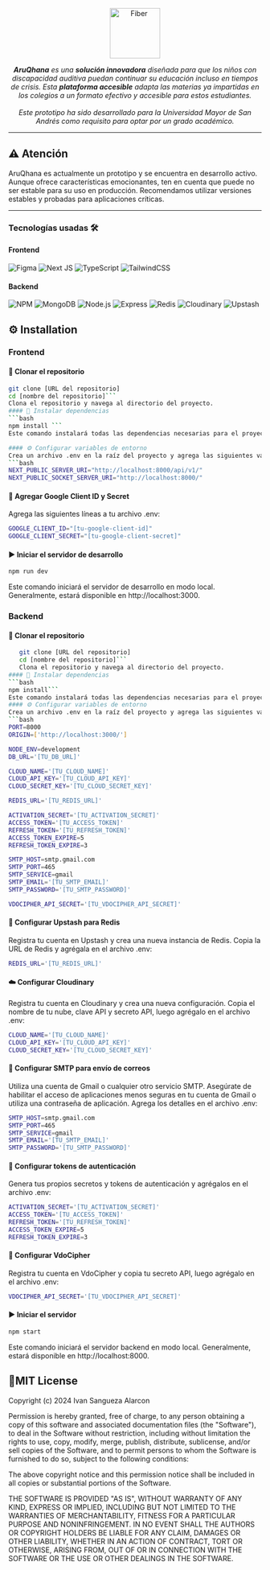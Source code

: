 <p align="center">
  <a href="#">
    <picture>
      <source height="100" media="(prefers-color-scheme: dark)" srcset="https://res.cloudinary.com/dfgjenml4/image/upload/v1716307272/swaorux0plylop5vcffx.png">
      <img height="100" alt="Fiber" src="https://res.cloudinary.com/dfgjenml4/image/upload/v1716307272/swaorux0plylop5vcffx.png">
    </picture>
  </a>
</p>
<p align="center">
  <em><b>AruQhana</b> es una <b>solución innovadora</b> diseñada para que los niños con discapacidad auditiva puedan continuar su educación incluso en tiempos de crisis. Esta <b>plataforma accesible</b> adapta las materias ya impartidas en los colegios a un formato efectivo y accesible para estos estudiantes. <br/> <br/>  Este prototipo ha sido desarrollado para la Universidad Mayor de San Andrés como requisito para optar por un grado académico.</em>
</p>


---
## ⚠️ **Atención**

AruQhana es actualmente un prototipo y se encuentra en desarrollo activo. Aunque ofrece características emocionantes, ten en cuenta que puede no ser estable para su uso en producción. Recomendamos utilizar versiones estables y probadas para aplicaciones críticas.

---

### Tecnologías usadas 🛠️

#### Frontend
![Figma](https://img.shields.io/badge/Figma-%23F24E1E.svg?style=for-the-badge&logo=figma&logoColor=white)
![Next JS](https://img.shields.io/badge/Next-black?style=for-the-badge&logo=next.js&logoColor=white)
![TypeScript](https://img.shields.io/badge/TypeScript-%23007ACC.svg?style=for-the-badge&logo=typescript&logoColor=white)
![TailwindCSS](https://img.shields.io/badge/TailwindCSS-%2338B2AC.svg?style=for-the-badge&logo=tailwind-css&logoColor=white)

#### Backend
![NPM](https://img.shields.io/badge/NPM-%23000000.svg?style=for-the-badge&logo=npm&logoColor=white)
![MongoDB](https://img.shields.io/badge/MongoDB-%234ea94b.svg?style=for-the-badge&logo=mongodb&logoColor=white)
![Node.js](https://img.shields.io/badge/Node.js-43853D?style=for-the-badge&logo=node.js&logoColor=white)
![Express](https://img.shields.io/badge/Express.js-%23404d59.svg?style=for-the-badge&logo=express&logoColor=%2361DAFB)
![Redis](https://img.shields.io/badge/Redis-%23DD0031.svg?style=for-the-badge&logo=redis&logoColor=white)
![Cloudinary](https://img.shields.io/badge/Cloudinary-%2334318C.svg?style=for-the-badge&logo=cloudinary&logoColor=white)
![Upstash](https://img.shields.io/badge/Upstash-%23E535AB.svg?style=for-the-badge&logo=upstash&logoColor=white)


## ⚙️ Installation

### Frontend
#### 📂 Clonar el repositorio
   ```bash
   git clone [URL del repositorio]
   cd [nombre del repositorio]```
Clona el repositorio y navega al directorio del proyecto.
#### 🔧 Instalar dependencias
 ```bash
 npm install ```
Este comando instalará todas las dependencias necesarias para el proyecto.

#### ⚙️ Configurar variables de entorno
Crea un archivo .env en la raíz del proyecto y agrega las siguientes variables:
```bash
NEXT_PUBLIC_SERVER_URI="http://localhost:8000/api/v1/"
NEXT_PUBLIC_SOCKET_SERVER_URI="http://localhost:8000/"
```
#### 🔑 Agregar Google Client ID y Secret

Agrega las siguientes líneas a tu archivo .env:

```bash
GOOGLE_CLIENT_ID="[tu-google-client-id]"
GOOGLE_CLIENT_SECRET="[tu-google-client-secret]"

```
#### ▶️ Iniciar el servidor de desarrollo
```bash
npm run dev
```
Este comando iniciará el servidor de desarrollo en modo local. Generalmente, estará disponible en http://localhost:3000.

### Backend
#### 📂 Clonar el repositorio
```bash
   git clone [URL del repositorio]
   cd [nombre del repositorio]```
   Clona el repositorio y navega al directorio del proyecto.
#### 🔧 Instalar dependencias
```bash
npm install```
Este comando instalará todas las dependencias necesarias para el proyecto.
#### ⚙️ Configurar variables de entorno
Crea un archivo .env en la raíz del proyecto y agrega las siguientes variables:
```bash
PORT=8000
ORIGIN=['http://localhost:3000/']

NODE_ENV=development
DB_URL='[TU_DB_URL]'

CLOUD_NAME='[TU_CLOUD_NAME]'
CLOUD_API_KEY='[TU_CLOUD_API_KEY]'
CLOUD_SECRET_KEY='[TU_CLOUD_SECRET_KEY]'

REDIS_URL='[TU_REDIS_URL]'

ACTIVATION_SECRET='[TU_ACTIVATION_SECRET]'
ACCESS_TOKEN='[TU_ACCESS_TOKEN]'
REFRESH_TOKEN='[TU_REFRESH_TOKEN]'
ACCESS_TOKEN_EXPIRE=5
REFRESH_TOKEN_EXPIRE=3

SMTP_HOST=smtp.gmail.com
SMTP_PORT=465
SMTP_SERVICE=gmail
SMTP_EMAIL='[TU_SMTP_EMAIL]'
SMTP_PASSWORD='[TU_SMTP_PASSWORD]'

VDOCIPHER_API_SECRET='[TU_VDOCIPHER_API_SECRET]'
```
#### 🔧 Configurar Upstash para Redis
Registra tu cuenta en Upstash y crea una nueva instancia de Redis. Copia la URL de Redis y agrégala en el archivo .env:
```bash
REDIS_URL='[TU_REDIS_URL]'
```
#### ☁️ Configurar Cloudinary
Registra tu cuenta en Cloudinary y crea una nueva configuración. Copia el nombre de tu nube, clave API y secreto API, luego agrégalo en el archivo .env:
```bash
CLOUD_NAME='[TU_CLOUD_NAME]'
CLOUD_API_KEY='[TU_CLOUD_API_KEY]'
CLOUD_SECRET_KEY='[TU_CLOUD_SECRET_KEY]'
```
#### 📧 Configurar SMTP para envío de correos
Utiliza una cuenta de Gmail o cualquier otro servicio SMTP. Asegúrate de habilitar el acceso de aplicaciones menos seguras en tu cuenta de Gmail o utiliza una contraseña de aplicación. Agrega los detalles en el archivo .env:
```bash
SMTP_HOST=smtp.gmail.com
SMTP_PORT=465
SMTP_SERVICE=gmail
SMTP_EMAIL='[TU_SMTP_EMAIL]'
SMTP_PASSWORD='[TU_SMTP_PASSWORD]'
```
#### 🔐 Configurar tokens de autenticación
Genera tus propios secretos y tokens de autenticación y agrégalos en el archivo .env:

```bash
ACTIVATION_SECRET='[TU_ACTIVATION_SECRET]'
ACCESS_TOKEN='[TU_ACCESS_TOKEN]'
REFRESH_TOKEN='[TU_REFRESH_TOKEN]'
ACCESS_TOKEN_EXPIRE=5
REFRESH_TOKEN_EXPIRE=3
```

#### 🔐 Configurar VdoCipher
Registra tu cuenta en VdoCipher y copia tu secreto API, luego agrégalo en el archivo .env:
```bash
VDOCIPHER_API_SECRET='[TU_VDOCIPHER_API_SECRET]'
```

#### ▶️ Iniciar el servidor

```bash 
npm start
```

Este comando iniciará el servidor backend en modo local. Generalmente, estará disponible en http://localhost:8000.

## 🧾MIT License

Copyright (c) 2024 Ivan Sangueza Alarcon

Permission is hereby granted, free of charge, to any person obtaining a copy
of this software and associated documentation files (the "Software"), to deal
in the Software without restriction, including without limitation the rights
to use, copy, modify, merge, publish, distribute, sublicense, and/or sell
copies of the Software, and to permit persons to whom the Software is
furnished to do so, subject to the following conditions:

The above copyright notice and this permission notice shall be included in all
copies or substantial portions of the Software.

THE SOFTWARE IS PROVIDED "AS IS", WITHOUT WARRANTY OF ANY KIND, EXPRESS OR
IMPLIED, INCLUDING BUT NOT LIMITED TO THE WARRANTIES OF MERCHANTABILITY,
FITNESS FOR A PARTICULAR PURPOSE AND NONINFRINGEMENT. IN NO EVENT SHALL THE
AUTHORS OR COPYRIGHT HOLDERS BE LIABLE FOR ANY CLAIM, DAMAGES OR OTHER
LIABILITY, WHETHER IN AN ACTION OF CONTRACT, TORT OR OTHERWISE, ARISING FROM,
OUT OF OR IN CONNECTION WITH THE SOFTWARE OR THE USE OR OTHER DEALINGS IN THE
SOFTWARE.
